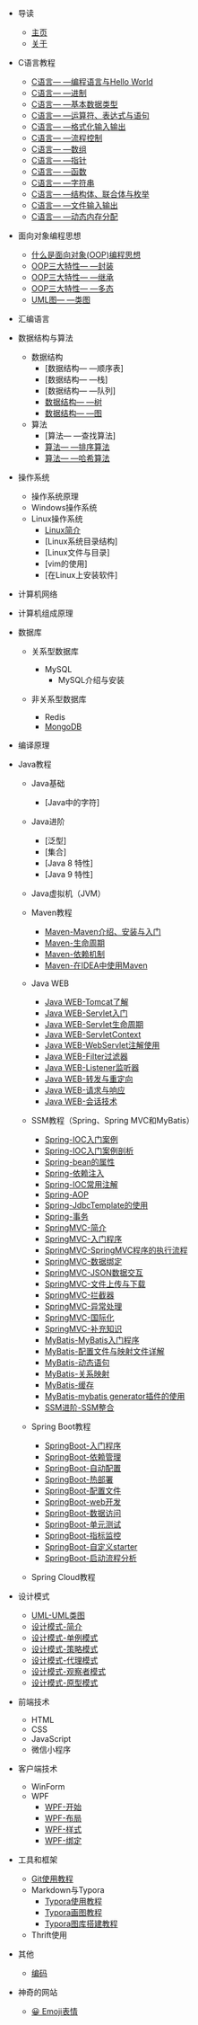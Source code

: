 * 导读
    * [主页](README.md)
    * [关于](About.md)
* C语言教程
    * [C语言— —编程语言与Hello World](docs/C/C语言-编程语言与HelloWorld.md)
    * [C语言— —进制](docs/C/C语言-进制.md)
    * [C语言— —基本数据类型](docs/C/C语言-基本数据类型.md)
    * [C语言— —运算符、表达式与语句](docs/C/C语言-运算符与表达式.md)
    * [C语言— —格式化输入输出](docs/C/C语言-格式化输入输出.md)
    * [C语言— —流程控制](docs/C/C语言-流程控制.md)
    * [C语言— —数组](docs/C/C语言-数组.md)
    * [C语言— —指针](docs/C/C语言-指针.md)
    * [C语言— —函数](docs/C/C语言-函数.md)
    * [C语言— —字符串](docs/C/C语言-字符串.md)
    * [C语言— —结构体、联合体与枚举](docs/C/C语言-结构体、联合体与枚举.md)
    * [C语言— —文件输入输出](docs/C/C语言-文件输入与输出.md)
    * [C语言— —动态内存分配](docs/C/C语言-动态内存分配.md)

* 面向对象编程思想
    * [什么是面向对象(OOP)编程思想](docs/OOP/OOP-面向对象编程思想概述.md)
    * [OOP三大特性— —封装](docs/OOP/OOP-封装.md)
    * [OOP三大特性— —继承](docs/OOP/OOP-继承.md)
    * [OOP三大特性— —多态](docs/OOP/OOP-多态.md)
    * [UML图— —类图](docs/设计模式/UML图-类图.md)

* 汇编语言

* 数据结构与算法
    * 数据结构
        * [数据结构— —顺序表]
        * [数据结构— —栈]
        * [数据结构— —队列]
        * [数据结构— —树](docs/数据结构与算法/数据结构-树.md)
        * [数据结构— —图](docs/数据结构与算法/数据结构-图.md)
    * 算法
        * [算法— —查找算法]
        * [算法— —排序算法](docs/数据结构与算法/算法-排序算法.md)
        * [算法— —哈希算法](docs/数据结构与算法/算法-哈希算法.md)
* 操作系统
    * 操作系统原理
    * Windows操作系统
    * Linux操作系统
        * [Linux简介](docs/操作系统/Linux/Linux简介.md)
        * [Linux系统目录结构]
        * [Linux文件与目录]
        * [vim的使用]
        * [在Linux上安装软件]

* 计算机网络

* 计算机组成原理

* 数据库
    * 关系型数据库
        * MySQL
            * MySQL介绍与安装

    * 非关系型数据库
        * Redis
        * [MongoDB](docs/数据库/MongoDB使用教程.md)
* 编译原理

* Java教程
    * Java基础
        * [Java中的字符]

    * Java进阶
        * [泛型]
        * [集合]
        * [Java 8 特性]
        * [Java 9 特性]
    * Java虚拟机（JVM）
    * Maven教程
        * [Maven-Maven介绍、安装与入门](docs/Java/Maven/maven-maven介绍安装与入门.md)
        * [Maven-生命周期](docs/Java/Maven/maven-生命周期.md)
        * [Maven-依赖机制](docs/Java/Maven/maven-依赖机制.md)
        * [Maven-在IDEA中使用Maven](docs/Java/Maven/maven-在IDEA中使用maven.md)
    * Java WEB
        * [Java WEB-Tomcat了解](docs/Java/JavaWEB/JavaWEB-Tomcat了解.md)
        * [Java WEB-Servlet入门](docs/Java/JavaWEB/JavaWEB-Servlet入门.md)
        * [Java WEB-Servlet生命周期](docs/Java/JavaWEB/JavaWEB-Servlet生命周期.md)
        * [Java WEB-ServletContext](docs/Java/JavaWEB/JavaWEB-ServletContext.md)
        * [Java WEB-WebServlet注解使用](docs/Java/JavaWEB/JavaWEB-WebServlet注解使用.md)
        * [Java WEB-Filter过滤器](docs/Java/JavaWEB/JavaWEB-Filter过滤器.md)
        * [Java WEB-Listener监听器](docs/Java/JavaWEB/JavaWEB-Listener监听器.md)
        * [Java WEB-转发与重定向](docs/Java/JavaWEB/JavaWEB-转发与重定向.md)
        * [Java WEB-请求与响应](docs/Java/JavaWEB/JavaWEB-请求与响应.md)
        * [Java WEB-会话技术](docs/Java/JavaWEB/JavaWEB-会话技术.md)
    * SSM教程（Spring、Spring MVC和MyBatis）
        * [Spring-IOC入门案例](docs/Java/SSM/01.Spring-IOC入门案例.md)
        * [Spring-IOC入门案例剖析](docs/Java/SSM/02.Spring-IOC入门案例剖析.md)
        * [Spring-bean的属性](docs/Java/SSM/03.Spring-bean的属性.md)
        * [Spring-依赖注入](docs/Java/SSM/04.Spring-依赖注入.md)
        * [Spring-IOC常用注解](docs/Java/SSM/05.Spring-IOC常用注解.md)
        * [Spring-AOP](docs/Java/SSM/06.Spring-AOP.md)
        * [Spring-JdbcTemplate的使用](docs/Java/SSM/07.Spring-JdbcTemplate的使用.md)
        * [Spring-事务](docs/Java/SSM/08.Spring-事务.md)
        * [SpringMVC-简介](docs/Java/SSM/09.SpringMVC-简介.md)
        * [SpringMVC-入门程序](docs/Java/SSM/10.SpringMVC-入门程序.md)
        * [SpringMVC-SpringMVC程序的执行流程](docs/Java/SSM/11.SpringMVC-SpringMVC程序的执行流程.md)
        * [SpringMVC-数据绑定](docs/Java/SSM/12.SpringMVC-数据绑定.md)
        * [SpringMVC-JSON数据交互](docs/Java/SSM/13.SpringMVC-JSON数据交互.md)
        * [SpringMVC-文件上传与下载](docs/Java/SSM/14.SpringMVC-文件上传与下载.md)
        * [SpringMVC-拦截器](docs/Java/SSM/15.SpringMVC-拦截器.md)
        * [SpringMVC-异常处理](docs/Java/SSM/16.SpringMVC-异常处理.md)
        * [SpringMVC-国际化](docs/Java/SSM/17.SpringMVC-国际化.md)
        * [SpringMVC-补充知识](docs/Java/SSM/18.SpringMVC-补充知识.md)
        * [MyBatis-MyBatis入门程序](docs/Java/SSM/19.MyBatis-MyBatis入门程序.md)
        * [MyBatis-配置文件与映射文件详解](docs/Java/SSM/20.MyBatis-配置文件与映射文件详解.md)
        * [MyBatis-动态语句](docs/Java/SSM/21.MyBatis-动态语句.md)
        * [MyBatis-关系映射](docs/Java/SSM/22.MyBatis-关系映射.md)
        * [MyBatis-缓存](docs/Java/SSM/23.MyBatis-缓存.md)
        * [MyBatis-mybatis generator插件的使用](docs/Java/SSM/24.MyBatis-mybatis-generator插件的使用.md)
        * [SSM进阶-SSM整合](docs/Java/SSM/SSM进阶-SSM整合.md)
    * Spring Boot教程
        * [SpringBoot-入门程序](docs/Java/SpringBoot/01.SpringBoot-入门程序.md)
        * [SpringBoot-依赖管理](docs/Java/SpringBoot/02.SpringBoot-依赖管理.md)
        * [SpringBoot-自动配置](docs/Java/SpringBoot/03.SpringBoot-自动配置.md)
        * [SpringBoot-热部署](docs/Java/SpringBoot/04.SpringBoot-热部署.md)
        * [SpringBoot-配置文件](docs/Java/SpringBoot/05.SpringBoot-配置文件.md)
        * [SpringBoot-web开发](docs/Java/SpringBoot/06.SpringBoot-web开发.md)
        * [SpringBoot-数据访问](docs/Java/SpringBoot/07.SpringBoot-数据访问.md)
        * [SpringBoot-单元测试](docs/Java/SpringBoot/08.SpringBoot-单元测试.md)
        * [SpringBoot-指标监控](docs/Java/SpringBoot/09.SpringBoot-指标监控.md)
        * [SpringBoot-自定义starter](docs/Java/SpringBoot/10.SpringBoot-自定义starter.md)
        * [SpringBoot-启动流程分析](docs/Java/SpringBoot/11.SpringBoot-启动流程分析.md)
    * Spring Cloud教程
* 设计模式
    * [UML-UML类图](docs/设计模式/UML-UML类图.md)
    * [设计模式-简介](docs/设计模式/设计模式-简介.md)
    * [设计模式-单例模式](docs/设计模式/设计模式-单例模式.md)
    * [设计模式-策略模式](docs/设计模式/设计模式-策略模式.md)
    * [设计模式-代理模式](docs/设计模式/设计模式-代理模式.md)
    * [设计模式-观察者模式](docs/设计模式/设计模式-观察者模式.md)
    * [设计模式-原型模式](docs/设计模式/设计模式-原型模式.md)
* 前端技术
    * HTML
    * CSS
    * JavaScript
    * 微信小程序
* 客户端技术
    * WinForm
    * WPF
        * [WPF-开始](docs/客户端技术/WPF/WPF-开始.md)
        * [WPF-布局](docs/客户端技术/WPF/WPF-布局.md)
        * [WPF-样式](docs/客户端技术/WPF/WPF-样式.md)
        * [WPF-绑定](docs/客户端技术/WPF/WPF-绑定.md)
* 工具和框架
    * [Git使用教程](docs/工具/Git使用教程.md)
    * Markdown与Typora
        * [Typora使用教程](docs/工具/Typora使用教程.md)
        * [Typora画图教程](docs/工具/Typora画图教程.md)
        * [Typora图库搭建教程](docs/工具/Typora图床搭建教程.md)
    * Thrift使用
* 其他
    * [编码](docs/其他/编码.md)
* 神奇的网站
    * [😀 Emoji表情](https://emojipedia.org/)